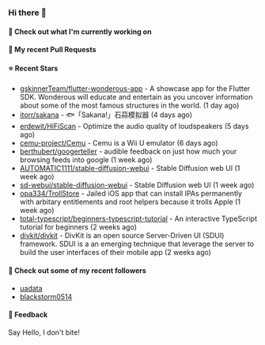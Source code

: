 ### Hi there 👋

#### 👷 Check out what I'm currently working on

#### 🔨 My recent Pull Requests


#### ⭐ Recent Stars

- [gskinnerTeam/flutter-wonderous-app](https://github.com/gskinnerTeam/flutter-wonderous-app) - A showcase app for the Flutter SDK. Wonderous will educate and entertain as you uncover information about some of the most famous structures in the world. (1 day ago)
- [itorr/sakana](https://github.com/itorr/sakana) - 🐟「Sakana!」石蒜模拟器 (4 days ago)
- [erdewit/HiFiScan](https://github.com/erdewit/HiFiScan) - Optimize the audio quality of loudspeakers (5 days ago)
- [cemu-project/Cemu](https://github.com/cemu-project/Cemu) - Cemu is a Wii U emulator (6 days ago)
- [berthubert/googerteller](https://github.com/berthubert/googerteller) - audible feedback on just how much your browsing feeds into google (1 week ago)
- [AUTOMATIC1111/stable-diffusion-webui](https://github.com/AUTOMATIC1111/stable-diffusion-webui) - Stable Diffusion web UI (1 week ago)
- [sd-webui/stable-diffusion-webui](https://github.com/sd-webui/stable-diffusion-webui) - Stable Diffusion web UI (1 week ago)
- [opa334/TrollStore](https://github.com/opa334/TrollStore) - Jailed iOS app that can install IPAs permanently with arbitary entitlements and root helpers because it trolls Apple (1 week ago)
- [total-typescript/beginners-typescript-tutorial](https://github.com/total-typescript/beginners-typescript-tutorial) - An interactive TypeScript tutorial for beginners (2 weeks ago)
- [divkit/divkit](https://github.com/divkit/divkit) - DivKit is an open source Server-Driven UI (SDUI) framework. SDUI is a an emerging technique that leverage the server to build the user interfaces of their mobile app (2 weeks ago)

#### 👯 Check out some of my recent followers

- [uadata](https://github.com/uadata)
- [blackstorm0514](https://github.com/blackstorm0514)

#### 💬 Feedback

Say Hello, I don't bite!